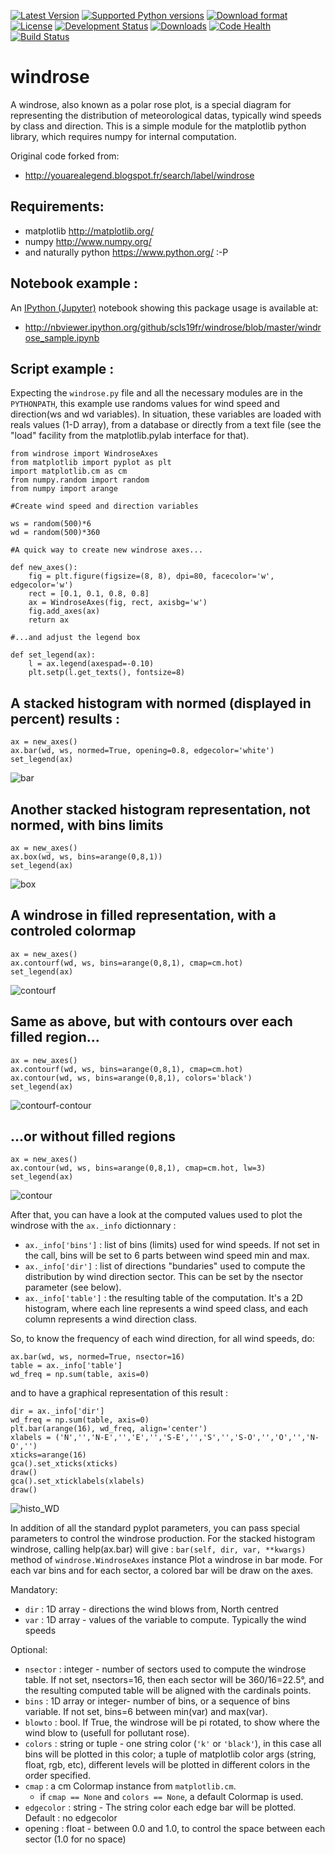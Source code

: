 [![Latest Version](https://pypip.in/version/windrose/badge.svg)](https://pypi.python.org/pypi/windrose/)
[![Supported Python versions](https://pypip.in/py_versions/windrose/badge.svg)](https://pypi.python.org/pypi/windrose/)
[![Download format](https://pypip.in/format/windrose/badge.svg)](https://pypi.python.org/pypi/windrose/)
[![License](https://pypip.in/license/windrose/badge.svg)](https://pypi.python.org/pypi/windrose/)
[![Development Status](https://pypip.in/status/windrose/badge.svg)](https://pypi.python.org/pypi/windrose/)
[![Downloads](https://pypip.in/download/windrose/badge.svg)](https://pypi.python.org/pypi/windrose/)
[![Code Health](https://landscape.io/github/scls19fr/windrose/master/landscape.svg?style=flat)](https://landscape.io/github/scls19fr/windrose/master)
[![Build Status](https://travis-ci.org/scls19fr/windrose.svg)](https://travis-ci.org/scls19fr/windrose)


windrose
========

A windrose, also known as a polar rose plot, is a special diagram for representing the distribution of meteorological datas, typically wind speeds by class and direction.
This is a simple module for the matplotlib python library, which requires numpy for internal computation.

Original code forked from:
 - http://youarealegend.blogspot.fr/search/label/windrose


Requirements:
-------------

 - matplotlib http://matplotlib.org/
 - numpy http://www.numpy.org/
 - and naturally python https://www.python.org/ :-P

Notebook example :
------------------
An [IPython (Jupyter)](http://ipython.org/) notebook showing this package usage is available at:

 - http://nbviewer.ipython.org/github/scls19fr/windrose/blob/master/windrose_sample.ipynb

Script example :
----------------

Expecting the `windrose.py` file and all the necessary modules are in the `PYTHONPATH`, this example use randoms values for wind speed and direction(ws and wd variables). In situation, these variables are loaded with reals values (1-D array), from a database or directly from a text file (see the "load" facility from the matplotlib.pylab interface for that).

    from windrose import WindroseAxes
    from matplotlib import pyplot as plt
    import matplotlib.cm as cm
    from numpy.random import random
    from numpy import arange

    #Create wind speed and direction variables

    ws = random(500)*6
    wd = random(500)*360

    #A quick way to create new windrose axes...

    def new_axes():
        fig = plt.figure(figsize=(8, 8), dpi=80, facecolor='w', edgecolor='w')
        rect = [0.1, 0.1, 0.8, 0.8]
        ax = WindroseAxes(fig, rect, axisbg='w')
        fig.add_axes(ax)
        return ax

    #...and adjust the legend box

    def set_legend(ax):
        l = ax.legend(axespad=-0.10)
        plt.setp(l.get_texts(), fontsize=8)

A stacked histogram with normed (displayed in percent) results :
----------------------------------------------------------------

    ax = new_axes()
    ax.bar(wd, ws, normed=True, opening=0.8, edgecolor='white')
    set_legend(ax)

![bar](screenshots/bar.png)

Another stacked histogram representation, not normed, with bins limits
----------------------------------------------------------------------

    ax = new_axes()
    ax.box(wd, ws, bins=arange(0,8,1))
    set_legend(ax)

![box](screenshots/box.png)

A windrose in filled representation, with a controled colormap
--------------------------------------------------------------

    ax = new_axes()
    ax.contourf(wd, ws, bins=arange(0,8,1), cmap=cm.hot)
    set_legend(ax)

![contourf](screenshots/contourf.png)

Same as above, but with contours over each filled region...
-----------------------------------------------------------

    ax = new_axes()
    ax.contourf(wd, ws, bins=arange(0,8,1), cmap=cm.hot)
    ax.contour(wd, ws, bins=arange(0,8,1), colors='black')
    set_legend(ax)

![contourf-contour](screenshots/contourf-contour.png)

...or without filled regions
----------------------------

    ax = new_axes()
    ax.contour(wd, ws, bins=arange(0,8,1), cmap=cm.hot, lw=3)
    set_legend(ax)

![contour](screenshots/contour.png)

After that, you can have a look at the computed values used to plot the windrose with the `ax._info` dictionnary :
 - `ax._info['bins']` : list of bins (limits) used for wind speeds. If not set in the call, bins will be set to 6 parts between wind speed min and max.
 - `ax._info['dir']` : list of directions "bundaries" used to compute the distribution by wind direction sector. This can be set by the nsector parameter (see below).
 - `ax._info['table']` : the resulting table of the computation. It's a 2D histogram, where each line represents a wind speed class, and each column represents a wind direction class.


So, to know the frequency of each wind direction, for all wind speeds, do:

    ax.bar(wd, ws, normed=True, nsector=16)
    table = ax._info['table']
    wd_freq = np.sum(table, axis=0)


and to have a graphical representation of this result :

    dir = ax._info['dir']
    wd_freq = np.sum(table, axis=0)
    plt.bar(arange(16), wd_freq, align='center')
    xlabels = ('N','','N-E','','E','','S-E','','S','','S-O','','O','','N-O','')
    xticks=arange(16)
    gca().set_xticks(xticks)
    draw()
    gca().set_xticklabels(xlabels)
    draw()

![histo_WD](screenshots/histo_WD.png)

In addition of all the standard pyplot parameters, you can pass special parameters to control the windrose production. For the stacked histogram windrose, calling help(ax.bar) will give :
`bar(self, dir, var, **kwargs)` method of `windrose.WindroseAxes` instance Plot a windrose in bar mode. For each var bins and for each sector, a colored bar will be draw on the axes.
 

Mandatory:
 - `dir` : 1D array - directions the wind blows from, North centred
 - `var` : 1D array - values of the variable to compute. Typically the wind speeds

Optional:
 - `nsector` : integer - number of sectors used to compute the windrose table. If not set, nsectors=16, then each sector will be 360/16=22.5°, and the resulting computed table will be aligned with the cardinals points.
 - `bins` : 1D array or integer- number of bins, or a sequence of bins variable. If not set, bins=6 between min(var) and max(var).
 - `blowto` : bool. If True, the windrose will be pi rotated, to show where the wind blow to (usefull for pollutant rose).
 - `colors` : string or tuple - one string color (`'k'` or `'black'`), in this case all bins will be plotted in this color; a tuple of matplotlib color args (string, float, rgb, etc), different levels will be plotted in different colors in the order specified.
 - `cmap` : a cm Colormap instance from `matplotlib.cm`.
   - if `cmap == None` and `colors == None`, a default Colormap is used.
 - `edgecolor` : string - The string color each edge bar will be plotted.
   Default : no edgecolor
 - opening : float - between 0.0 and 1.0, to control the space between each sector (1.0 for no space)
